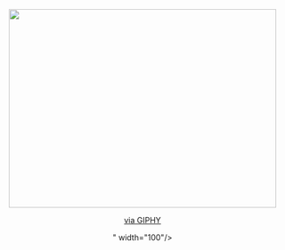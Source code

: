 <div id="header" align="center">
  <img src="<iframe src="https://giphy.com/embed/YRMb6dd7zprS00JdGZ" width="480" height="357" frameBorder="0" class="giphy-embed" allowFullScreen></iframe><p><a href="https://giphy.com/gifs/keyweemotion-8bit-moody-moodiaan-YRMb6dd7zprS00JdGZ">via GIPHY</a></p>" width="100"/>
</div>
